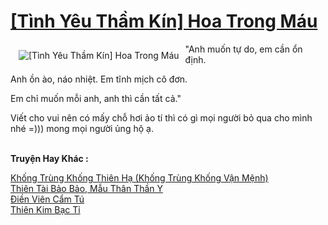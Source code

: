<a href="https://utruyen.com/truyen/tinh-yeu-tham-kin-hoa-trong-mau/19385/" title="[Tình Yêu Thầm Kín] Hoa Trong Máu"><h1>[Tình Yêu Thầm Kín] Hoa Trong Máu</h1></a><div style="display:table"><img align="right" style="float: left; padding: 10px;" src="https://utruyen.com/images/story/200x260/tinh-yeu-tham-kin-hoa-trong-mau.jpg" alt="[Tình Yêu Thầm Kín] Hoa Trong Máu">"Anh muốn tự do, em cần ổn định.<p></p>Anh ồn ào, náo nhiệt. Em tĩnh mịch cô đơn.<p></p>Em chỉ muốn mỗi anh, anh thì cần tất cả."<p></p>Viết cho vui nên có mấy chỗ hơi ảo tí thì có gì mọi người bỏ qua cho mình nhé =))) mong mọi người ủng hộ ạ.</div><p><br><b>Truyện Hay Khác :</b></p><a href="https://utruyen.com/truyen/khong-trung-khong-thien-ha-khong-trung-khong-van-menh/18954/" alt="Khống Trùng Khống Thiên Hạ (Khống Trùng Khống Vận Mệnh)">Khống Trùng Khống Thiên Hạ (Khống Trùng Khống Vận Mệnh)</a><br/><a href="https://www.flickr.com/photos/184340401@N07/48818639308/" alt="Thiên Tài Bảo Bảo, Mẫu Thân Thần Y">Thiên Tài Bảo Bảo, Mẫu Thân Thần Y</a><br/><a href="https://github.com/quanluxury/ngontinhhot/tree/master/truyenhay/16899/" alt="Điền Viên Cẩm Tú">Điền Viên Cẩm Tú</a><br/><a href="https://github.com/quanluxury/ngontinhhot/tree/master/truyenhay/21160/" alt="Thiên Kim Bạc Tỉ">Thiên Kim Bạc Tỉ</a><br/>